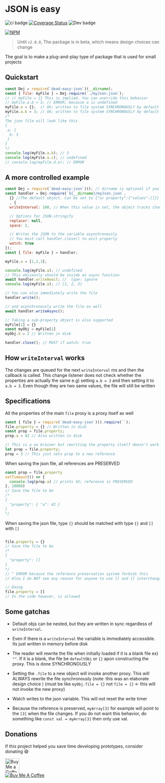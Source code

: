 # JSON is easy

![ci badge](https://github.com/nopeless/dead-easy-json/actions/workflows/ci.yaml/badge.svg)
[![Coverage Status](https://coveralls.io/repos/github/nopeless/dead-easy-json/badge.svg?branch=main)](https://coveralls.io/github/nopeless/dead-easy-json?branch=main)
![Dev badge](https://img.shields.io/badge/Developing%20stage-BETA-ff69b4)

  

[![NPM](https://nodei.co/npm/dead-easy-json.png?downloads=true&downloadRank=true&stars=true)](https://nodei.co/npm/dead-easy-json/)

> Until `v2.0.0`, The package is in beta, which means design choices can change

The goal is to make a plug-and-play type of package that is used for small projects

## Quickstart
<!--INJECT ./docs/quickstart.js-->
```js
const Dej = require(`dead-easy-json`)(__dirname);
const { file: myFile } = Dej.require(`./myJson.json`);
// // myFile = {} This is implied. You can override this behavior
// myFile.a.b = 3; // ERROR; because a is undefined
myFile.a = {};  // Ok; written to file system SYNCHRONOUSLY by default
myFile.a.b = 3; // Ok; written to file system SYNCHRONOUSLY by default
/*
The json file will look like this
{
 a: {
  b: 3
 }
}
*/
console.log(myFile.a.b); // 3
console.log(myFile.a.c); // undefined
// console.log(myFile.d.e); // ERROR

```
<!--END ./docs/quickstart.js-->

## A more controlled example
<!--INJECT ./docs/detailed.js-->
```js
const Dej = require(`dead-easy-json`)(); // dirname is optional if you use absolute paths when requiring
const handler = Dej.require(`${__dirname}/myJson.json`, 
  {} //The default object. Can be set to {"ur property":{"values":[]}} or [1,{2:3}] for example.
  , {
  writeInterval: 100, // When this value is set, the object tracks changes and writes those changes at once every interval. Don't worry, it doesn't write when there are no changes. Read # writeInterval section for more

  // Options for JSON.stringify
  replacer: null,
  space: 2,

  // Writes the JSON to the variable asynchronously
  // You must call handler.close() to exit properly
  watch: true
});
const { file: myFile } = handler;

myFile.a = [1,2,3];

console.log(myFile.a); // undefined
// This obviously should be inside an async function
await handler.writeAwait; //  type: ignore
console.log(myFile.a); // [1, 2, 3]

// You can also immediately write the file
handler.write();

// and asynchronously write the file as well
await handler.writeAsync();

// Taking a sub-property object is also supported
myFile[1] = {}
const myObj = myFile[1]
myObj.b = 2 // Written in disk

handler.close(); // MUST if watch: true

```
<!--END ./docs/detailed.js-->

## How `writeInterval` works

The changes are queued for the next `writeInterval` ms and then the callback is called.
This change listener does not check whether the properties are actually the same e.g) setting `a.b = 3` and then setting it to `a.b = 3`. Even though they are two same values, the file will still be written

## Specifications

All the properties of the main `file` proxy is a proxy itself as well
```js
const { file } = require(`dead-easy-json`)().require(``);
file.property = {} // Written in disk
const prop = file.property;
prop.a = 42 // Also written in disk

// This is a no brainer but rewriting the property itself doesn't work
let prop = file.property;
prop = 3 // This just sets prop to a new reference
```

When saving the json file, all references are PRESERVED
```js
const prop = file.property
setTimeout(() => {
  console.log(prop.a) // prints 42; reference is PRESERVED
}, 10000)
// Save the file to be
/*
{
  "property": { "a": 42 }
}
*/
```

When saving the json file, type `{}` should be matched with type `{}` and `[]` with `[]`
```js

file.property = {}
// Save the file to be
/*
{
  "property": []
}
*/
// ^ ERROR because the reference preservation system forbids this
// Also I do NOT see any reason for anyone to use [] and {} interchangably

// Doing
file.property = [] 
// In the code however, is allowed
```

## Some gatchas

- Default objs can be nested, but they are written in sync regardless of `writeInterval`.

 - Even if there is a `writeInterval` the variable is immediately accessible. Its just written in memory before disk

 - The reader will rewrite the file when initially loaded if it is a blank file ex) `""`. If it is a blank, the file be `defaultObj` or `{}` apon constructing the proxy. This is done SYNCHRONOUSLY

 - Setting the `.file` to a new object will invoke another proxy. This will ALWAYS rewrite the file synchronously (note: this was an elaborate design choice ) (must be like `myObj.file = {}` not `file = {}` <- this will not invoke the new proxy)

 - Watch writes to the json variable. This will not reset the write timer

 - Because the reference is preserved, `myArray[3]` for example will point to the `[3]` when the file changes. If you do not want this behavior, do something like `const val = myArray[3]` then only use val.

## Donations
If this project helped you save time developing prototypes, consider donating 😄

<a href='https://ko-fi.com/nopeless' target='_blank'><img height='35' style='border:0px;height:46px;' src='https://az743702.vo.msecnd.net/cdn/kofi3.png?v=0' alt='Buy Me a Coffee at ko-fi.com' />  
<a href="https://www.buymeacoffee.com/nopeless"><img src="https://www.buymeacoffee.com/assets/img/custom_images/orange_img.png" alt="Buy Me A Coffee" style="height: auto !important;width: auto !important;" ></a>

